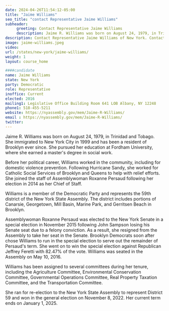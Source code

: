 ```yaml
---
date: 2024-04-26T11:54:12-05:00
title: "Jaime Williams"
seo_title: "contact Representative Jaime Williams"
subheader:
     greeting: Contact Representative Jaime Williams
     description: Jaime R. Williams was born on August 24, 1979, in Trinidad and Tobago. She immigrated to New York City in 1999 and has been a resident of Brooklyn ever since. She pursued her education at Fordham University, where she earned a master's degree in social work.
description: Contact Representative Jaime Williams of New York. Contact information for Jaime Williams includes email address, phone number, and mailing address.
image: jaime-williams.jpeg
video:
url: /states/new-york/jaime-williams/
weight: 1
layout: course_home

####candidate
name: Jaime Williams
state: New York
party: Democratic
role: Representative
inoffice: Current
elected: 2016
mailing1: Legislative Office Building Room 641 LOB Albany, NY 12248
phone1: 518-455-5211
website: https://nyassembly.gov/mem/Jaime-R-Williams/
email : https://nyassembly.gov/mem/Jaime-R-Williams/
twitter:
---
```

Jaime R. Williams was born on August 24, 1979, in Trinidad and Tobago. She immigrated to New York City in 1999 and has been a resident of Brooklyn ever since. She pursued her education at Fordham University, where she earned a master's degree in social work.

Before her political career, Williams worked in the community, including for domestic violence prevention. Following Hurricane Sandy, she worked for Catholic Social Services of Brooklyn and Queens to help with relief efforts. She joined the staff of Assemblywoman Roxanne Persaud following her election in 2014 as her Chief of Staff.

Williams is a member of the Democratic Party and represents the 59th district of the New York State Assembly. The district includes portions of Canarsie, Georgetown, Mill Basin, Marine Park, and Gerritsen Beach in Brooklyn.

Assemblywoman Roxanne Persaud was elected to the New York Senate in a special election in November 2015 following John Sampson losing his Senate seat due to a felony conviction. As a result, she resigned from the Assembly to take her seat in the Senate. Brooklyn Democrats soon after chose Williams to run in the special election to serve out the remainder of Persaud's term. She went on to win the special election against Republican Jeffrey Feretti with 82.47% of the vote. Williams was seated in the Assembly on May 10, 2016.

Williams has been assigned to several committees during her tenure, including the Agriculture Committee, Environmental Conservation Committee, Governmental Operations Committee, Real Property Taxation Committee, and the Transportation Committee.

She ran for re-election to the New York State Assembly to represent District 59 and won in the general election on November 8, 2022. Her current term ends on January 1, 2025.
